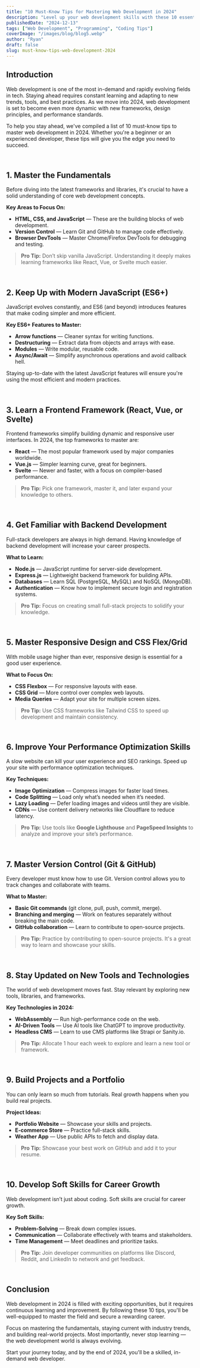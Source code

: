 ```yaml
---
title: "10 Must-Know Tips for Mastering Web Development in 2024"
description: "Level up your web development skills with these 10 essential tips for 2024. Stay ahead of the curve and become a top-tier web developer."
publishedDate: "2024-12-13"
tags: ["Web Development", "Programming", "Coding Tips"]
coverImage: "/images/blog/blog5.webp"
author: "Ryan"
draft: false
slug: must-know-tips-web-development-2024
---
```


## Introduction

Web development is one of the most in-demand and rapidly evolving fields in tech. Staying ahead requires constant learning and adapting to new trends, tools, and best practices. As we move into 2024, web development is set to become even more dynamic with new frameworks, design principles, and performance standards.

To help you stay ahead, we've compiled a list of 10 must-know tips to master web development in 2024. Whether you're a beginner or an experienced developer, these tips will give you the edge you need to succeed.

<br>

## 1. **Master the Fundamentals**

Before diving into the latest frameworks and libraries, it's crucial to have a solid understanding of core web development concepts.

**Key Areas to Focus On:**

- **HTML, CSS, and JavaScript** — These are the building blocks of web development.
- **Version Control** — Learn Git and GitHub to manage code effectively.
- **Browser DevTools** — Master Chrome/Firefox DevTools for debugging and testing.

> **Pro Tip:** Don’t skip vanilla JavaScript. Understanding it deeply makes learning frameworks like React, Vue, or Svelte much easier.

<br>

## 2. **Keep Up with Modern JavaScript (ES6+)**

JavaScript evolves constantly, and ES6 (and beyond) introduces features that make coding simpler and more efficient.

**Key ES6+ Features to Master:**

- **Arrow functions** — Cleaner syntax for writing functions.
- **Destructuring** — Extract data from objects and arrays with ease.
- **Modules** — Write modular, reusable code.
- **Async/Await** — Simplify asynchronous operations and avoid callback hell.

Staying up-to-date with the latest JavaScript features will ensure you're using the most efficient and modern practices.

<br>

## 3. **Learn a Frontend Framework (React, Vue, or Svelte)**

Frontend frameworks simplify building dynamic and responsive user interfaces. In 2024, the top frameworks to master are:

- **React** — The most popular framework used by major companies worldwide.
- **Vue.js** — Simpler learning curve, great for beginners.
- **Svelte** — Newer and faster, with a focus on compiler-based performance.

> **Pro Tip:** Pick one framework, master it, and later expand your knowledge to others.

<br>

## 4. **Get Familiar with Backend Development**

Full-stack developers are always in high demand. Having knowledge of backend development will increase your career prospects.

**What to Learn:**

- **Node.js** — JavaScript runtime for server-side development.
- **Express.js** — Lightweight backend framework for building APIs.
- **Databases** — Learn SQL (PostgreSQL, MySQL) and NoSQL (MongoDB).
- **Authentication** — Know how to implement secure login and registration systems.

> **Pro Tip:** Focus on creating small full-stack projects to solidify your knowledge.

<br>

## 5. **Master Responsive Design and CSS Flex/Grid**

With mobile usage higher than ever, responsive design is essential for a good user experience.

**What to Focus On:**

- **CSS Flexbox** — For responsive layouts with ease.
- **CSS Grid** — More control over complex web layouts.
- **Media Queries** — Adapt your site for multiple screen sizes.

> **Pro Tip:** Use CSS frameworks like Tailwind CSS to speed up development and maintain consistency.

<br>

## 6. **Improve Your Performance Optimization Skills**

A slow website can kill your user experience and SEO rankings. Speed up your site with performance optimization techniques.

**Key Techniques:**

- **Image Optimization** — Compress images for faster load times.
- **Code Splitting** — Load only what’s needed when it’s needed.
- **Lazy Loading** — Defer loading images and videos until they are visible.
- **CDNs** — Use content delivery networks like Cloudflare to reduce latency.

> **Pro Tip:** Use tools like **Google Lighthouse** and **PageSpeed Insights** to analyze and improve your site’s performance.

<br>

## 7. **Master Version Control (Git & GitHub)**

Every developer must know how to use Git. Version control allows you to track changes and collaborate with teams.

**What to Master:**

- **Basic Git commands** (git clone, pull, push, commit, merge).
- **Branching and merging** — Work on features separately without breaking the main code.
- **GitHub collaboration** — Learn to contribute to open-source projects.

> **Pro Tip:** Practice by contributing to open-source projects. It's a great way to learn and showcase your skills.

<br>

## 8. **Stay Updated on New Tools and Technologies**

The world of web development moves fast. Stay relevant by exploring new tools, libraries, and frameworks.

**Key Technologies in 2024:**

- **WebAssembly** — Run high-performance code on the web.
- **AI-Driven Tools** — Use AI tools like ChatGPT to improve productivity.
- **Headless CMS** — Learn to use CMS platforms like Strapi or Sanity.io.

> **Pro Tip:** Allocate 1 hour each week to explore and learn a new tool or framework.

<br>

## 9. **Build Projects and a Portfolio**

You can only learn so much from tutorials. Real growth happens when you build real projects.

**Project Ideas:**

- **Portfolio Website** — Showcase your skills and projects.
- **E-commerce Store** — Practice full-stack skills.
- **Weather App** — Use public APIs to fetch and display data.

> **Pro Tip:** Showcase your best work on GitHub and add it to your resume.

<br>

## 10. **Develop Soft Skills for Career Growth**

Web development isn’t just about coding. Soft skills are crucial for career growth.

**Key Soft Skills:**

- **Problem-Solving** — Break down complex issues.
- **Communication** — Collaborate effectively with teams and stakeholders.
- **Time Management** — Meet deadlines and prioritize tasks.

> **Pro Tip:** Join developer communities on platforms like Discord, Reddit, and LinkedIn to network and get feedback.

<br>

## **Conclusion**

Web development in 2024 is filled with exciting opportunities, but it requires continuous learning and improvement. By following these 10 tips, you'll be well-equipped to master the field and secure a rewarding career.

Focus on mastering the fundamentals, staying current with industry trends, and building real-world projects. Most importantly, never stop learning — the web development world is always evolving.

Start your journey today, and by the end of 2024, you'll be a skilled, in-demand web developer.
